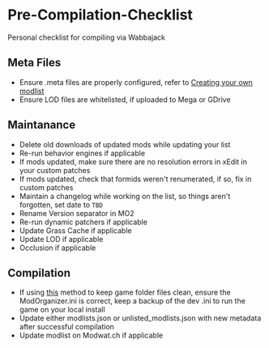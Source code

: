 # Pre-Compilation-Checklist

Personal checklist for compiling via Wabbajack


## Meta Files

- Ensure .meta files are properly configured, refer to [Creating your own modlist](https://github.com/wabbajack-tools/wabbajack#creating-your-own-modlist)
- Ensure LOD files are whitelisted, if uploaded to Mega or GDrive

## Maintanance

- Delete old downloads of updated mods while updating your list
- Re-run behavior engines if applicable
- If mods updated, make sure there are no resolution errors in xEdit in your custom patches
- If mods updated, check that formids weren't renumerated, if so, fix in custom patches
- Maintain a changelog while working on the list, so things aren't forgotten, set date to `TBD`
- Rename Version separator in MO2
- Re-run dynamic patchers if applicable
- Update Grass Cache if applicable
- Update LOD if applicable
- Occlusion if applicable

## Compilation

- If using [this](https://github.com/wabbajack-tools/wabbajack/wiki/Keeping-The-Game-Folder-Clean-(via-local-game-installs)) method to keep game folder files clean, ensure the ModOrganizer.ini is correct, keep a backup of the dev .ini to run the game on your local install
- Update either modlists.json or unlisted_modlists.json with new metadata after successful compilation
- Update modlist on Modwat.ch if applicable
